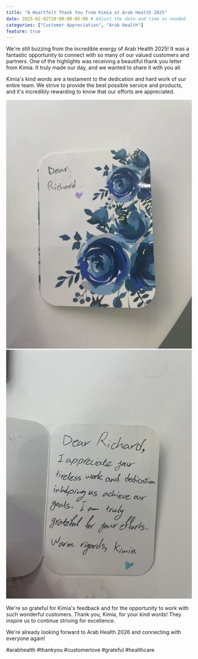 ```yaml
---
title: "A Heartfelt Thank You from Kimia at Arab Health 2025"
date: 2025-02-02T10:00:00-05:00 # Adjust the date and time as needed
categories: ["Customer Appreciation", "Arab Health"]
feature: true
---
```


We're still buzzing from the incredible energy of Arab Health 2025!  It was a fantastic opportunity to connect with so many of our valued customers and partners.  One of the highlights was receiving a beautiful thank you letter from Kimia.  It truly made our day, and we wanted to share it with you all.

Kimia's kind words are a testament to the dedication and hard work of our entire team.  We strive to provide the best possible service and products, and it's incredibly rewarding to know that our efforts are appreciated.

![Letter1](/images/kimias_thank_you_letter1.jpg)
![Letter2](/images/kimias_thank_you_letter2.jpg)

We're so grateful for Kimia's feedback and for the opportunity to work with such wonderful customers.  Thank you, Kimia, for your kind words!  They inspire us to continue striving for excellence.

We're already looking forward to Arab Health 2026 and connecting with everyone again!

#arabhealth #thankyou #customerlove #grateful #healthcare